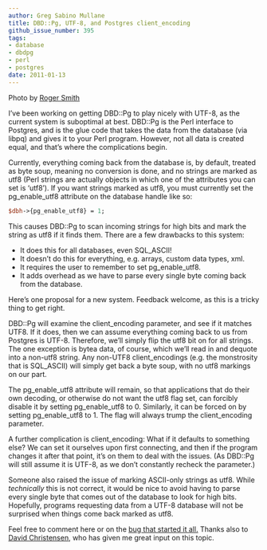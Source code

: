 ```yaml
---
author: Greg Sabino Mullane
title: DBD::Pg, UTF-8, and Postgres client_encoding
github_issue_number: 395
tags:
- database
- dbdpg
- perl
- postgres
date: 2011-01-13
---
```


<img alt="" border="0" id="BLOGGER_PHOTO_ID_5561747612884867330" src="/blog/2011/01/dbdpg-utf-8-and-postgres-clientencoding/image-0.jpeg"/>Photo by [Roger Smith](https://www.flickr.com/photos/rogersmith/)

I’ve been working on getting DBD::Pg to play nicely with UTF-8, as the current system is suboptimal at best. DBD::Pg is the Perl interface to Postgres, and is the glue code that takes the data from the database (via libpq) and gives it to your Perl program. However, not all data is created equal, and that’s where the complications begin.

Currently, everything coming back from the database is, by default, treated as byte soup, meaning no conversion is done, and no strings are marked as utf8 (Perl strings are actually objects in which one of the attributes you can set is ‘utf8’). If you want strings marked as utf8, you must currently set the pg_enable_utf8 attribute on the database handle like so:

```perl
$dbh->{pg_enable_utf8} = 1;
```

This causes DBD::Pg to scan incoming strings for high bits and mark the string as utf8 if it finds them. There are a few drawbacks to this system:

- It does this for all databases, even SQL_ASCII!
- It doesn’t do this for everything, e.g. arrays, custom data types, xml.
- It requires the user to remember to set pg_enable_utf8.
- It adds overhead as we have to parse every single byte coming back from the database.

Here’s one proposal for a new system. Feedback welcome, as this is a tricky thing to get right.

DBD::Pg will examine the client_encoding parameter, and see if it matches UTF8. If it does, then we can assume everything coming back to us from Postgres is UTF-8. Therefore, we’ll simply flip the utf8 bit on for all strings. The one exception is bytea data, of course, which we’ll read in and dequote into a non-utf8 string. Any non-UTF8 client_encodings (e.g. the monstrosity that is SQL_ASCII) will simply get back a byte soup, with no utf8 markings on our part.

The pg_enable_utf8 attribute will remain, so that applications that do their own decoding, or otherwise do not want the utf8 flag set, can forcibly disable it by setting pg_enable_utf8 to 0. Similarly, it can be forced on by setting pg_enable_utf8 to 1. The flag will always trump the client_encoding parameter.

A further complication is client_encoding: What if it defaults to something else? We can set it ourselves upon first connecting, and then if the program changes it after that point, it’s on them to deal with the issues. (As DBD::Pg will still assume it is UTF-8, as we don’t constantly recheck the parameter.)

Someone also raised the issue of marking ASCII-only strings as utf8. While *technically* this is not correct, it would be nice to avoid having to parse every single byte that comes out of the database to look for high bits. Hopefully, programs requesting data from a UTF-8 database will not be surprised when things come back marked as utf8.

Feel free to comment here or on the [bug that started it all.](https://rt.cpan.org/Public/Bug/Display.html?id=40199) Thanks also to [David Christensen](/blog/authors/david-christensen/), who has given me great input on this topic.

